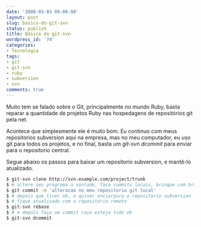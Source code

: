 ```yaml
---
date: '2008-03-03 09:00:00'
layout: post
slug: basico-do-git-svn
status: publish
title: Básico do git-svn
wordpress_id: '74'
categories:
- Tecnologia
tags:
- git
- git-svn
- ruby
- subversion
- svn
comments: true
---
```


Muito tem se falado sobre o Git, principalmente no mundo Ruby, basta reparar a quantidade de projetos Ruby nas hospedagens de repositórios git pela net.

Acontece que simplesmente ele é muito bom. Eu continuo com meus repositorios subversion aqui na empresa, mas no meu computador, eu uso git para todos os projetos, e no final, basta um _git-svn dcommit_ para enviar para o repositorio central.

Segue abaixo os passos para baixar um repositorio subversion, e mantê-lo atualizado.

``` bash Fluxo de trabalho com git-svn.
$ git-svn clone http://svn.example.com/project/trunk
$ # altere seu programa a vontade, faca commits locais, brinque com branches
$ git commit -m 'alteracao no meu repositorio git local'
$ # depois que tiver ok, e quiser enviarpara o repositorio subversion
$ # fique atualizado com o repositório remoto
$ git-svn rebase
$ # e depois faça um commit caso esteja tudo ok
$ git-svn dcommit
```
